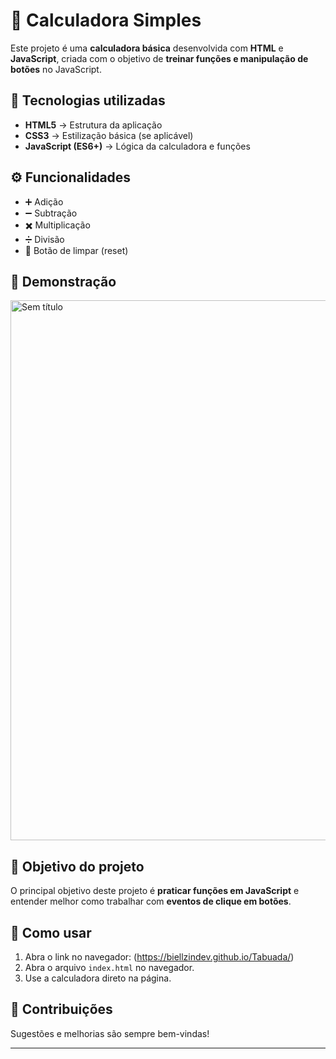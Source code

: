 # 🧮 Calculadora Simples

Este projeto é uma **calculadora básica** desenvolvida com **HTML** e **JavaScript**, criada com o objetivo de **treinar funções e manipulação de botões** no JavaScript.

## 🚀 Tecnologias utilizadas

* **HTML5** → Estrutura da aplicação
* **CSS3** → Estilização básica (se aplicável)
* **JavaScript (ES6+)** → Lógica da calculadora e funções

## ⚙️ Funcionalidades

* ➕ Adição
* ➖ Subtração
* ✖️ Multiplicação
* ➗ Divisão
* 🧹 Botão de limpar (reset)

## 📸 Demonstração

<img width="1345" height="864" alt="Sem título" src="https://github.com/user-attachments/assets/5b1fdce3-673b-484f-9545-d3763cb9ca65" />


## 🎯 Objetivo do projeto

O principal objetivo deste projeto é **praticar funções em JavaScript** e entender melhor como trabalhar com **eventos de clique em botões**.

## 📂 Como usar

1. Abra o link no navegador:
   (https://biellzindev.github.io/Tabuada/)
2. Abra o arquivo `index.html` no navegador.
3. Use a calculadora direto na página.

## 🤝 Contribuições

Sugestões e melhorias são sempre bem-vindas!

---

